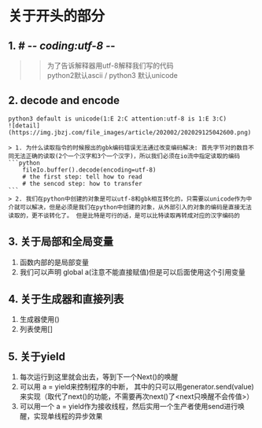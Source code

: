 # 关于开头的部分
## 1. \# -*- coding:utf-8 -*-
>> 为了告诉解释器用utf-8解释我们写的代码  
>> python2默认ascii / python3 默认unicode
## 2. decode and encode
    python3 default is unicode(1:E 2:C attention:utf-8 is 1:E 3:C)
    ![detail](https://img.jbzj.com/file_images/article/202002/202029125042600.png)     
    
    > 1. 为什么读取指令的时候报出的gbk编码错误无法通过改变编码解决: 首先字节对的数目不同无法正确的读取(2个一个汉字和3个一个汉字)，所以我们必须在io流中指定读取的编码
    ```python
        fileIo.buffer().decode(encoding=utf-8)
        # the first step: tell how to read
        # the sencod step: how to transfer
    ```
    > 2. 我们在python中创建的对象是可以utf-8和gbk相互转化的，只需要以unicode作为中介就可以解决，但是必须是我们在python中创建的对象，从外部引入的对象的编码是直接无法读取的，更不谈转化了。 但是比特是可行的话，是可以比特读取再转成对应的汉字编码的
## 3. 关于局部和全局变量
1. 函数内部的是局部变量
2. 我们可以声明 global a(注意不能直接赋值)但是可以后面使用这个引用变量

## 4. 关于生成器和直接列表
1. 生成器使用()
2. 列表使用[]   

## 5. 关于yield
1. 每次运行到这里就会出去，等到下一个Next()的唤醒
2. 可以用 a = yield来控制程序的中断， 其中的只可以用generator.send(value)来实现（取代了next()的功能，不需要再次next()了<next只唤醒不会传值>）
3. 可以用一个 a = yield作为接收线程，然后实用一个生产者使用send进行唤醒，实现单线程的异步效果
